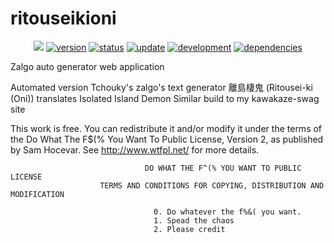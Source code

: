 # ritouseikioni
<p align="center">
    <a href="https://raw.githubusercontent.com/johnjimysom/ritouseikioni/master/LICENSE.md" alt="WTFPL License">
        <img src="https://img.shields.io/badge/license-WTFPL-ff69b4.svg"/></a>
    <a href="#version">
        <img src="https://img.shields.io/badge/version-1.0-lightblue.svg"
            alt="version"></a>
    <a href=https://bureidake.github.io/">
        <img src="https://img.shields.io/badge/離島棲鬼-working-green.svg"
            alt="status"></a>
    <a href="#update">
        <img src="https://img.shields.io/badge/update-on hold -FFA500.svg"
            alt="update"></a>
         <a href="#development">
        <img src="https://img.shields.io/badge/development-ongoing-lightgreen.svg"
            alt="development"></a>
     <a href="#dependencies">
        <img src="https://img.shields.io/badge/html- javascript, css-yellowgreen.svg"
            alt="dependencies"></a>
</p>
Zalgo auto generator web application

Automated version Tchouky's zalgo's text generator
離島棲鬼 (Ritousei-ki (Oni)) translates Isolated Island Demon
Similar build to my kawakaze-swag site


This work is free. You can redistribute it and/or modify it under the terms of the Do What The F$(% You Want To Public License, Version 2, as published by Sam Hocevar. See http://www.wtfpl.net/ for more details.

                                  DO WHAT THE F^(% YOU WANT TO PUBLIC LICENSE
                        TERMS AND CONDITIONS FOR COPYING, DISTRIBUTION AND MODIFICATION

                                    0. Do whatever the f%&( you want.
                                    1. Spead the chaos
                                    2. Please credit
